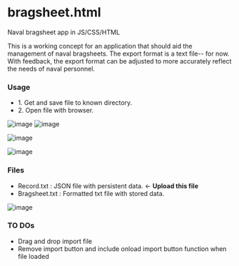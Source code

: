 # bragsheet.html
Naval bragsheet app in JS/CSS/HTML

This is a working concept for an application that should aid the management of naval bragsheets.
The export format is a text file-- for now.
With feedback, the export format can be adjusted to more accurately reflect the needs of naval personnel.

<H3>Usage</H3>

<ul>
<li>1. Get and save file to known directory. </li>
<li>2. Open file with browser. </li>
</ul>

![image](https://user-images.githubusercontent.com/49540886/126822919-4a1121fd-ae4e-47c2-859e-92f4b4e831e3.png)
![image](https://user-images.githubusercontent.com/49540886/126871971-eba2e051-7d9b-4d9f-a791-83fba7878fac.png)


![image](https://user-images.githubusercontent.com/49540886/126822935-7aaeafa2-d0a4-4d45-947c-7f16ef2fb3d0.png)

![image](https://user-images.githubusercontent.com/49540886/126817292-3d3322ef-69b3-4205-98c6-cbb0495244be.png)


<H3>Files</H3>
<ul>
<li>Record.txt : JSON file with persistent data. <- <b>Upload this file</b></li>
<li>Bragsheet.txt : Formatted txt file with stored data.</li>
</ul>

![image](https://user-images.githubusercontent.com/49540886/126706467-2d2f7525-3795-4aaf-9a61-42133ec9d4b3.png)

<H3>TO DOs</H3>
<ul>
<li>Drag and drop import file</li>
<li>Remove import button and include onload import button function when file loaded</li>
</ul>
